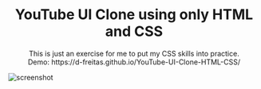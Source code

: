 <h1 align="center">YouTube UI Clone using only HTML and CSS</h1>  
<p align="center">
  This is just an exercise for me to put my CSS skills into practice.<br>
  Demo: https://d-freitas.github.io/YouTube-UI-Clone-HTML-CSS/
</p>

![screenshot](https://user-images.githubusercontent.com/47615360/134546829-0508b587-3996-4ec1-8c31-d30c0d4507e1.png)
